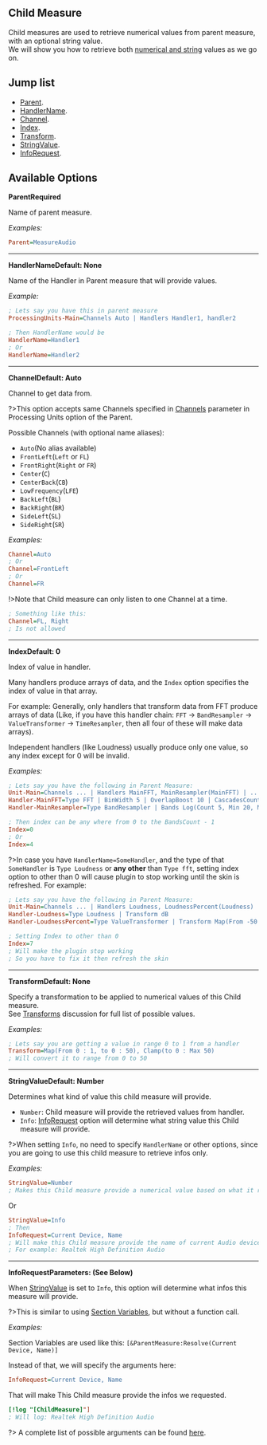 ## Child Measure

Child measures are used to retrieve numerical values from parent measure, with an optional string value.<br/>
We will show you how to retrieve both [numerical and string](#string-value) values as we go on.

## Jump list

- [Parent](#parent).
- [HandlerName](#handler-name).
- [Channel](#channel).
- [Index](#index).
- [Transform](#transfrom).
- [StringValue](#string-value).
- [InfoRequest](#info-request).

## Available Options

<p id="parent" class="p-title"><b>Parent</b><b>Required</b></p>

Name of parent measure.

_Examples:_

```ini
Parent=MeasureAudio
```

---

<p id="handler-name" class="p-title"><b>HandlerName</b><b>Default: None</b></p>

Name of the Handler in Parent measure that will provide values.

_Example:_

```ini
; Lets say you have this in parent measure
ProcessingUnits-Main=Channels Auto | Handlers Handler1, handler2

; Then HandlerName would be
HandlerName=Handler1
; Or
HandlerName=Handler2
```

---

<p id="channel" class="p-title"><b>Channel</b><b>Default: Auto</b></p>

Channel to get data from.

?>This option accepts same Channels specified in [Channels](/docs/plugin-structure/parent?id=parent-channel-para) parameter in Processing Units option of the Parent.

Possible Channels (with optional name aliases):

<ul class="channel-list">
  <li><code>Auto</code><span>(No alias available)</span></li>
  <li><code>FrontLeft</code><span>(<code>Left</code> or <code>FL</code>)</span></li>
  <li><code>FrontRight</code><span>(<code>Right</code> or <code>FR</code>)</span></li>
  <li><code>Center</code><span>(<code>C</code>)</span></li>
  <li><code>CenterBack</code><span>(<code>CB</code>)</span></li>
  <li><code>LowFrequency</code><span>(<code>LFE</code>)</span></li>
  <li><code>BackLeft</code><span>(<code>BL</code>)</span></li>
  <li><code>BackRight</code><span>(<code>BR</code>)</span></li>
  <li><code>SideLeft</code><span>(<code>SL</code>)</span></li>
  <li><code>SideRight</code><span>(<code>SR</code>)</span></li>
</ul>

_Examples:_

```ini
Channel=Auto
; Or
Channel=FrontLeft
; Or
Channel=FR
```

!>Note that Child measure can only listen to one Channel at a time.

```ini
; Something like this:
Channel=FL, Right
; Is not allowed
```

---

<p id="index" class="p-title"><b>Index</b><b>Default: 0</b></p>

Index of value in handler.

Many handlers produce arrays of data, and the `Index` option specifies the index of value in that array.

For example: Generally, only handlers that transform data from FFT produce arrays of data (Like, if you have this handler chain: `FFT` → `BandResampler` → `ValueTransformer` → `TimeResampler`, then all four of these will make data arrays).

Independent handlers (like Loudness) usually produce only one value, so any index except for 0 will be invalid.

_Examples:_

```ini
; Lets say you have the following in Parent Measure:
Unit-Main=Channels ... | Handlers MainFFT, MainResampler(MainFFT) | ...
Handler-MainFFT=Type FFT | BinWidth 5 | OverlapBoost 10 | CascadesCount 3
Handler-MainResampler=Type BandResampler | Bands Log(Count 5, Min 20, Max 4000)

; Then index can be any where from 0 to the BandsCount - 1
Index=0
; Or
Index=4
```

?>In case you have `HandlerName=SomeHandler`, and the type of that `SomeHandler` is `Type Loudness` or **any other** than `Type fft`, setting index option to other than 0 will cause plugin to stop working until the skin is refreshed. For example:

```ini
; Lets say you have the following in Parent Measure:
Unit-Main=Channels ... | Handlers Loudness, LoudnessPercent(Loudness) | ...
Handler-Loudness=Type Loudness | Transform dB
Handler-LoudnessPercent=Type ValueTransformer | Transform Map(From -50 : 0), Clamp

; Setting Index to other than 0
Index=7
; Will make the plugin stop working
; So you have to fix it then refresh the skin
```

---

<p id="transform" class="p-title"><b>Transform</b><b>Default: None</b></p>

Specify a transformation to be applied to numerical values of this Child measure.<br/>
See [Transforms](/docs/discussions/transforms.md) discussion for full list of possible values.

_Examples:_

```ini
; Lets say you are getting a value in range 0 to 1 from a handler
Transform=Map(From 0 : 1, to 0 : 50), Clamp(to 0 : Max 50)
; Will convert it to range from 0 to 50
```

---

<p id="string-value" class="p-title"><b>StringValue</b><b>Default: Number</b></p>

Determines what kind of value this child measure will provide.

- `Number`: Child measure will provide the retrieved values from handler.
- `Info`: [InfoRequest](#info-request) option will determine what string value this Child measure will provide.

?>When setting `Info`, no need to specify `HandlerName` or other options, since you are going to use this child measure to retrieve infos only.

_Examples:_

```ini
StringValue=Number
; Makes this Child measure provide a numerical value based on what it receives from the handler: 0.3, 0.78, etc..
```

Or

```ini
StringValue=Info
; Then
InfoRequest=Current Device, Name
; Will make this Child measure provide the name of current Audio device
; For example: Realtek High Definition Audio
```

---

<p id="info-request" class="p-title"><b>InfoRequest</b><b>Parameters: (See Below)</b></p>

When [StringValue](#string-value) is set to `Info`, this option will determine what infos this measure will provide.

?>This is similar to using [Section Variables](/docs/section-vars.md), but without a function call.

_Examples:_

Section Variables are used like this: `[&ParentMeasure:Resolve(Current Device, Name)]`

Instead of that, we will specify the arguments here:

```ini
InfoRequest=Current Device, Name
```

That will make This Child measure provide the infos we requested.

```ini
[!log "[ChildMeasure]"]
; Will log: Realtek High Definition Audio
```

?> A complete list of possible arguments can be found [here](/docs/section-vars.md).
